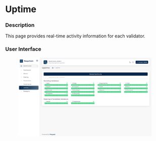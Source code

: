 # Uptime

### Description

This page provides real-time activity information for each validator.

### User Interface

<figure><img src="../../../.gitbook/assets/image (8).png" alt=""><figcaption></figcaption></figure>
